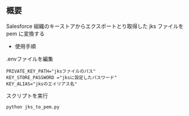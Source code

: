 ## 概要
Salesforce 組織のキーストアからエクスポートとり取得した jks ファイルを pem に変換する

- 使用手順

.envファイルを編集
```
PRIVATE_KEY_PATH="jksファイルのパス"
KEY_STORE_PASSWORD ="jksに設定したパスワード"
KEY_ALIAS="jksのエイリアス名"
```

スクリプトを実行
```
python jks_to_pem.py
```
